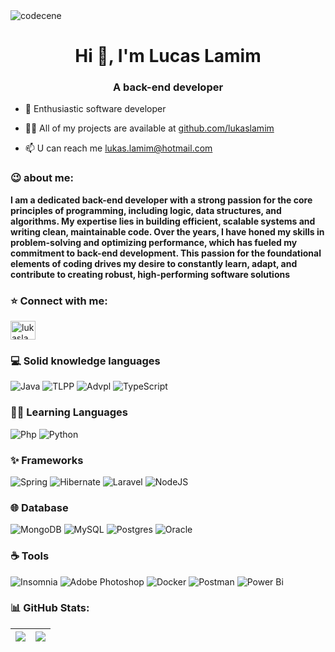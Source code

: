 <img align="center" src="https://i.imgur.com/dMEjCBP.gif" alt="codecene">
<h1 align="center">Hi 👋, I'm Lucas Lamim</h1>
<h3 align="center">A back-end developer</h3>

- 🌱 Enthusiastic software developer

- 👨‍💻 All of my projects are available at [github.com/lukaslamim](github.com/lukaslamim)

- 📫 U can reach me lukas.lamim@hotmail.com

<h3 align="left">😉 about me: </h3>

**I am a dedicated back-end developer with a strong passion for the core principles of programming, including logic, data structures, and algorithms. My expertise lies in building efficient, scalable systems and writing clean, maintainable code. Over the years, I have honed my skills in problem-solving and optimizing performance, which has fueled my commitment to back-end development. This passion for the foundational elements of coding drives my desire to constantly learn, adapt, and contribute to creating robust, high-performing software solutions**

<h3 align="left">⭐️ Connect with me: </h3>
<p align="left">
<a href="https://linkedin.com/in/lucaslamim" target="blank"><img align="center" src="https://raw.githubusercontent.com/rahuldkjain/github-profile-readme-generator/master/src/images/icons/Social/linked-in-alt.svg" alt="lukaslamim" height="30" width="40" /></a>
</p>

<h3 align="left">💻 Solid knowledge languages </h3>

![Java](https://img.shields.io/badge/java-%23ED8B00.svg?style=for-the-badge&logo=openjdk&logoColor=white)  ![TLPP](https://img.shields.io/badge/tlpp-%2300599C.svg?style=for-the-badge&logo=c++&logoColor=white)
![Advpl](https://img.shields.io/badge/advpl-3670A0?style=for-the-badge&logo=advpl&logoColor=blue)    ![TypeScript](https://img.shields.io/badge/typescript-%2300599C.svg?style=for-the-badge&logo=c++&logoColor=white)

<h3 align="left">🐱‍🏍 Learning Languages </h3>

![Php](https://img.shields.io/badge/php-%23323330.svg?style=for-the-badge&logo=php&logoColor=%blue)
![Python](https://img.shields.io/badge/python-3670A0?style=for-the-badge&logo=python&logoColor=ffdd54) 

<h3 align="left">✨ Frameworks </h3>

![Spring](https://img.shields.io/badge/spring-%236DB33F.svg?style=for-the-badge&logo=spring&logoColor=white) ![Hibernate](https://img.shields.io/badge/hibernate-%23323330.svg?style=for-the-badge&logo=hibernate&logoColor=orange)
![Laravel](https://img.shields.io/badge/laravel-%2307405e.svg?style=for-the-badge&logo=laravel&logoColor=red) ![NodeJS](https://img.shields.io/badge/node.js-6DA55F?style=for-the-badge&logo=node.js&logoColor=white)

<h3 align="left">🌐 Database </h3>

![MongoDB](https://img.shields.io/badge/MongoDB-%234ea94b.svg?style=for-the-badge&logo=mongodb&logoColor=white) ![MySQL](https://img.shields.io/badge/mysql-%2307405e.svg?style=for-the-badge&logo=mysql&logoColor=white) ![Postgres](https://img.shields.io/badge/postgres-%23316192.svg?style=for-the-badge&logo=postgresql&logoColor=white) ![Oracle](https://img.shields.io/badge/oracle-%2307405e.svg?style=for-the-badge&logo=sqlite&logoColor=white)

<h3 align="left">☕️ Tools </h3>

 ![Insomnia](https://img.shields.io/badge/Insomnia-black?style=for-the-badge&logo=insomnia&logoColor=5849BE)  ![Adobe Photoshop](https://img.shields.io/badge/adobe%20photoshop-%2331A8FF.svg?style=for-the-badge&logo=adobe%20photoshop&logoColor=white)  ![Docker](https://img.shields.io/badge/docker-%230db7ed.svg?style=for-the-badge&logo=docker&logoColor=white)  ![Postman](https://img.shields.io/badge/Postman-FF6C37?style=for-the-badge&logo=postman&logoColor=white) ![Power Bi](https://img.shields.io/badge/power_bi-F2C811?style=for-the-badge&logo=powerbi&logoColor=black) 

<h3 align="left">📊 GitHub Stats: </h3>

| ![](https://github-readme-streak-stats.herokuapp.com/?user=lukaslamim&theme=dark&hide_border=false) | ![](https://github-readme-stats.vercel.app/api?username=lukaslamim&theme=dark&hide_border=false&include_all_commits=false&count_private=false) |
| :-: | :-: |
